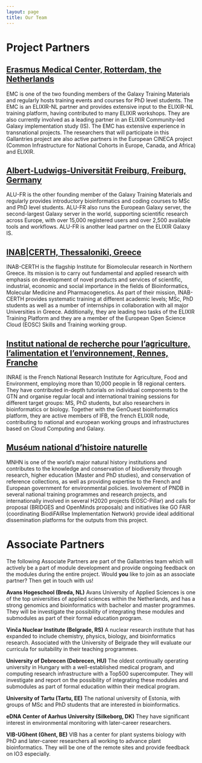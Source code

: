 ```yaml
---
layout: page
title: Our Team
---
```


# Project Partners

## [Erasmus Medical Center, Rotterdam, the Netherlands](https://erasmusmc.nl)

EMC is one of the two founding members of the Galaxy Training Materials and regularly hosts training events and courses for PhD level students. The EMC is an ELIXIR-NL partner and provides extensive input to the ELIXIR-NL training platform, having contributed to many ELIXIR workshops. They are also currently involved as a leading partner in an ELIXIR Community-led Galaxy implementation study (IS). The EMC has extensive experience in transnational projects. The researchers that will participate in this Gallantries project are also active partners in the European CINECA project (Common Infrastructure for National Cohorts in Europe, Canada, and Africa) and ELIXIR.


## [Albert-Ludwigs-Universität Freiburg, Freiburg, Germany](https://uni-freiburg.de/)

ALU-FR is the other founding member of the Galaxy Training Materials and regularly provides introductory bioinformatics and coding courses to MSc and PhD level students. ALU-FR also runs the European Galaxy server, the second-largest Galaxy server in the world, supporting scientific research across Europe, with over 15,000 registered users and over 2,500 available tools and workflows. ALU-FR is another lead partner on the ELIXIR Galaxy IS.

## [INAB|CERTH, Thessaloniki, Greece](www2.inab.certh.gr/?page_id=32&lang=en)

INAB-CERTH is the flagship Institute for Biomolecular research in Northern Greece. Its mission is to carry out fundamental and applied research with emphasis on development of novel products and services of scientific, industrial, economic and social importance in the fields of Bioinformatics, Molecular Medicine and Pharmacogenetics. As part of their mission, INAB-CERTH provides systematic training at different academic levels; MSc, PhD students as well as a number of internships in collaboration with all major Universities in Greece. Additionally, they are leading two tasks of the ELIXIR Training Platform and they are a member of the European Open Science Cloud (EOSC) Skills and Training working group.

## [Institut national de recherche pour l’agriculture, l’alimentation et l’environnement, Rennes, Franche](https://www.inrae.fr/en)
INRAE is the French National Research Institute for Agriculture, Food and Environment, employing more than 10,000 people in 18 regional centers. They have contributed in-depth tutorials on individual components to the GTN and organise regular local and international training sessions for different target groups: MS, PhD students, but also researchers in bioinformatics or biology. Together with the GenOuest bioinformatics platform, they are active members of IFB, the french ELIXIR node, contributing to national and european working groups and infrastructures based on Cloud Computing and Galaxy.

## [Muséum national d’histoire naturelle](https://www.mnhn.fr/en)

MNHN is one of the world’s major natural history institutions and contributes to the knowledge and conservation of biodiversity through research, higher education (Master and PhD studies), and conservation of reference collections, as well as providing expertise to the French and European government for environmental policies. Involvement of PNDB in several national training programmes and research projects, and internationally involved in several H2020 projects (EOSC-Pillar) and calls for proposal (BRIDGES and OpenMinds proposals) and initiatives like GO FAIR (coordinating BiodiFAIRse Implementation Network) provide ideal additional dissemination platforms for the outputs from this project.

# Associate Partners

The following Associate Partners are part of the Gallantries team which will actively be a part of module development and provide ongoing feedback on the modules during the entire project. Would **you** like to join as an associate partner? Then get in touch with us!

**Avans Hogeschool (Breda, NL)**
Avans University of Applied Sciences is one of the top universities of applied sciences within the Netherlands, and has a strong genomics and bioinformatics with bachelor and master programmes. They will be investigate the possibility of integrating these modules and submodules as part of their formal education program.

**Vinča Nuclear Institute (Belgrade, RS)**
A nuclear research institute that has expanded to include chemistry, physics, biology, and bioinformatics research. Associated with the University of Belgrade they will evaluate our curricula for suitability in their teaching programmes.

**University of Debrecen (Debrecen, HU)**
The oldest continually operating university in Hungary with a well-established medical program, and computing research infrastructure with a Top500 supercomputer. They will investigate and report on the possibility of integrating these modules and submodules as part of formal education within their medical program.

**University of Tartu (Tartu, EE)**
The national university of Estonia, with groups of MSc and PhD students that are interested in bioinformatics.

**eDNA Center of Aarhus University (Silkeborg, DK)**
They have significant interest in environmental monitoring with later-career researchers.

**VIB-UGhent (Ghent, BE)**
VIB has a center for plant systems biology with PhD and later-career researchers all working to advance plant bioinformatics. They will be one of the remote sites and provide feedback on IO3 especially.
